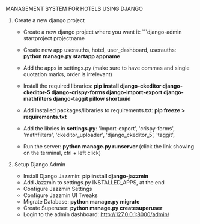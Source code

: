 MANAGEMENT SYSTEM FOR HOTELS USING DJANGO 

1. Create a new django project
      * Create a new django project where you want it: ```django-admin startproject projectname

      * Create new app userauths, hotel, user_dashboard, userauths: **python manage.py startapp appname**

      * Add the apps in settings.py (make sure to have commas and single quotation marks, order is irrelevant)
        
      * Install the required libraries: **pip install django-ckeditor django-ckeditor-5 django-crispy-forms     django-import-export django-mathfilters django-taggit pillow shortuuid**
      * Add installed packages/libraries to requirements.txt: **pip freeze > requirements.txt**
      * Add the libries in **settings.py**: 'import-export', 'crispy-forms', 'mathfilters', 'ckeditor_uploader', 'django_ckeditor_5', 'taggit',
      * Run the server: **python manage.py runserver** (click the link showing on the terminal, ctrl + left click)
      
2. Setup Django Admin 
      * Install Django Jazzmin: **pip install django-jazzmin**
      * Add Jazzmin to settings.py INSTALLED_APPS, at the end
      * Configure Jazzmin Settings
      * Configure Jazzmin UI Tweaks
      * Migrate Database: **python manage.py migrate**
      * Create Superuser: **python manage.py createsuperuser**
      * Login to the admin dashboard: http://127.0.0.1:8000/admin/
   
